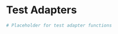 # Test Adapters


<!-- WARNING: THIS FILE WAS AUTOGENERATED! DO NOT EDIT! -->

``` python
# Placeholder for test adapter functions
```
